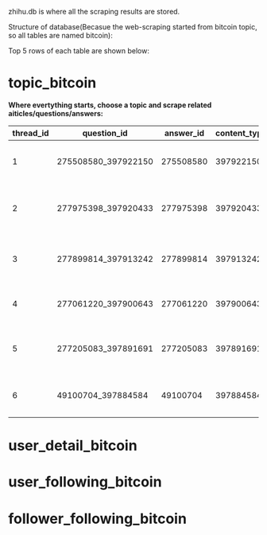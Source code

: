 zhihu.db is where all the scraping results are stored.

Structure of database(Becasue the web-scraping started from bitcoin topic, so all tables are named bitcoin):

Top 5 rows of each table are shown below:

# topic_bitcoin

**Where evertything starts, choose a topic and scrape related aiticles/questions/answers:**

| thread_id | question_id         | answer_id | content_type | title  | content_href               | user_id                              | user_name                          | user_link     | upvote                                                    | record_date |           | 
|-----------|---------------------|-----------|--------------|--------|----------------------------|--------------------------------------|------------------------------------|---------------|-----------------------------------------------------------|-------------|-----------| 
| 1         | 275508580_397922150 | 275508580 | 397922150    | answer | 如何看待币圈四月底暴跌？               | /question/275508580/answer/397922150 | mei-you-si-xiang-de-yi-la-guan     | 没有思想的易拉罐      | //www.zhihu.com/people/mei-you-si-xiang-de-yi-la-guan     | 0           | 2018/5/21 | 
| 2         | 277975398_397920433 | 277975398 | 397920433    | answer | 如何看待阮一峰的博客攻击者比特币签名是ywwuyi？ | /question/277975398/answer/397920433 | NA                                 | 知乎用户          | NA                                                        | 0           | 2018/5/21 | 
| 3         | 277899814_397913242 | 277899814 | 397913242    | answer | 如何评价「比特币挖矿将令我们三年后无电可用？」？   | /question/277899814/answer/397913242 | wu-ding-he-78                      | 无定河           | //www.zhihu.com/people/wu-ding-he-78                      | 0           | 2018/5/21 | 
| 4         | 277061220_397900643 | 277061220 | 397900643    | answer | 二线城市投资比特币挖矿有前景吗？           | /question/277061220/answer/397900643 | leo-89-26-90                       | Leo           | //www.zhihu.com/people/leo-89-26-90                       | 0           | 2018/5/21 | 
| 5         | 277205083_397891691 | 277205083 | 397891691    | answer | 作为庄如何抬高自己发行的虚拟货币的价钱?       | /question/277205083/answer/397891691 | engineer-coin                      | Engineer Coin | //www.zhihu.com/people/engineer-coin                      | 0           | 2018/5/21 | 
| 6         | 49100704_397884584  | 49100704  | 397884584    | answer | 比特币交易平台哪个最靠谱？              | /question/49100704/answer/397884584  | zui-li-lun-dao-xing-shi-zhe-hua-19 | 醉里论道醒时折花      | //www.zhihu.com/people/zui-li-lun-dao-xing-shi-zhe-hua-19 | 5           | 2018/5/21 | 


# user_detail_bitcoin

# user_following_bitcoin

# follower_following_bitcoin
